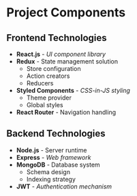 # Project Components

## Frontend Technologies
* **React.js** - *UI component library*
* **Redux** - State management solution
  * Store configuration
  * Action creators
  * Reducers
* **Styled Components** - *CSS-in-JS styling*
  * Theme provider
  * Global styles
* **React Router** - Navigation handling

## Backend Technologies
* **Node.js** - Server runtime
* **Express** - *Web framework*
* **MongoDB** - Database system
  * Schema design
  * Indexing strategy
* **JWT** - *Authentication mechanism*

